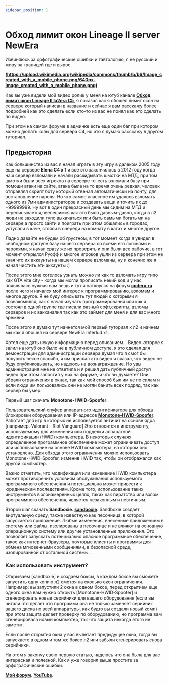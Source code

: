 ```yaml
---
sidebar_position: 1
---
```


# Обход лимит окон Lineage II server NewEra

Извиняюсь за орфографические ошибки и тавтологию, я не русский и живу за границей где и вырос.

**(https://upload.wikimedia.org/wikipedia/commons/thumb/b/b6/Image_created_with_a_mobile_phone.png/640px-Image_created_with_a_mobile_phone.png)**

Как вы уже видели мой видео ролик у меня на ютуб канале **[Обход лимит окон Lineage II la2era C5](https://www.youtube.com/watch?v=NI0mZgQvBdM)**, я показал как я обошел лимит окон на сервере который написан в название и сейчас я вам расскажу более подробней как это сделать если кто-то из вас не понял как это сделать по видео.

При этом на самом форуме в админке есть еще один баг при котором можно дюпать колы для сервера С4, но это я думаю расскажу в другом туториал.

## Предыстория
Как большинство из вас я начал играть в эту игру в далеком 2005 году еще на сервере **Elena C4 x 1** и все это закончилось в 2012 году когда наш сервер взломали и начали раскидывать шмотки на МТД, при том шмотки были всех игроков на сервере то-есть взломали базу при помощи атаки на сайте, атака была на то время очень редкая, человек отправлял скрипт боту который отвечал автоматически на почту, для востановление пароля. Но что самое классное им удалось взломать одного из 7ми администраторов и создавать вещи и точить их до +99999999. Ну вот в один прекрасный день мы сидим на МТД и переписывается,пвепешимся как это было давным-давно, когда в л2 люди не заходили тупо выкачаться или быть самыми богатыми на сервере,а просто зайти и поиграть при этом общались в городах, уступали в каче, стояли в очереди на комнату в катах и многое другое.

Ладно давайте не будем об грустном,  в тот момент когда я увидел в свободном доступе базу нашего сервера со всеми его логинами и паролями, я начал сразу же их проверять и они были все рабочие, в тот момент открылся Руофф и многое игроков ушли из сервера при этом не зная что их аккаунты на нашем сервере взломаны, ну и конечно же я начал чистить эти аккаунты :)

После этого мне хотелось узнать можно ли как то взломать игру типо как GTA vite city - когда мы могли прописать некий код и у нас появлялась нужная нам вещь и тут я наткнулся на форум **[coderx.ru](http://coderx.ru/)** после чего и начался мой интерес к программированию, взломам и многое другое.
Я  не буду описывать тут людей с которыми я познакомился, как я начал изучать программирования или как я состоял в одной группе где писали разный софт,скрипты, взломы серверов и их вакханалия так как это займет для меня и для вас много времени.


После этого я думаю тут начнется мой первый туториал к л2 и начнем мы как я обошел на сервере NewEra Interlud x1.

Хотел еще дать некую информацию перед описанием...
Видео которое я залил на ютуб оно было не в публичном доступе, я это сделал для демонстрации для администрации сервера думая что я смог бы получить некое спасибо, я им прислал это видео и сказал, что видео не буду опубликовывать, но надеюсь на вознаграждение.
Но увы администрация мне не ответила и я решил дать публичный доступ видео при этом запостил у них на форуме, и что вы думаете? Они убрали ограничения в окнах, так как мой способ был им не по силам и если люди им пользовались они не могли банить всех подряд, так как сервер бы умер. 


Первый шаг скачать  **Monotone-HWID-Spoofer**.

Пользовательский спуфер аппаратного идентификатора для обхода блокировки оборудования или IP-адресов **[Monotone-HWID-Spoofer](https://github.com/sr2echa/Monotone-HWID-Spoofer)**.
Работает для игр в которых не используется античит на основе ядра [например.  Valorant - Riot Vanguard]
Это относится к инструменту, используемому для изменения или подделки аппаратной идентификации (HWID) компьютера. В некоторых случаях определенное программное обеспечение может ограничивать доступ или использование на основе HWID компьютера, на котором оно установлено. Для обхода этого ограничения можно использовать Monotone-HWID-Spoofer, изменив HWID так, чтобы он отображался как другой компьютер.

Важно отметить, что модификация или изменение HWID компьютера может противоречить условиям обслуживания используемого программного обеспечения и потенциально может привести к юридическим последствиям. Кроме того, использование таких инструментов в злонамеренных целях, таких как пиратство или взлом программного обеспечения, является незаконным и неэтичным.


Второй шаг скачать  **Sandboxie**.
**[sandboxie](https://sandboxie.en.uptodown.com/windows)**.
Sandboxie создает виртуальную среду, также известную как песочница, в которой запускается приложение. Любые изменения, внесенные приложением в систему или файлы, изолированы в песочнице и не влияют на основную операционную систему или другие установленные приложения. Это позволяет запускать потенциально опасное программное обеспечение, такое как интернет-браузеры, почтовые клиенты и программы для обмена мгновенными сообщениями, в безопасной среде, изолированной от остальной системы.

### Как использовать инструмент?

Открываем [sandboxie] и создаем боксы, в каждом боксе вы сможете запустить одну копию л2 смотря на сколько окон ограничения. Например: вы запустили 2 окна в одном боксе, перед открытием еще одного окна вам нужно открыть [Monotone-HWID-Spoofer]  и сгенерировать новые серийники для вашего оборудования (если вы читали что делает это программа она не только заменяет серийник вашего диска но всей аппаратуры, как будто вы создали новый комп) при этом защита делает проверку по оборудованию, но программа вам сгенерировала новый компьютер, так что защита некогда этого не заметит.

Если после открытия окна у вас вылетает предыдущее окна, тогда вы запускаете в одном и том же боксе л2 или забыли сгенерировать снова серийники.

На этом я закончу свою первую статью, надеюсь что она была для вас интересная и полезной.
Как я уже говорил выше простите за орфографические ошибки.


**[Мой форум](https://www.guardianelinks.com/)**.
**[YouTube](https://www.youtube.com/channel/UC2cJizU1GHtbEztNarpLnUA)**.
